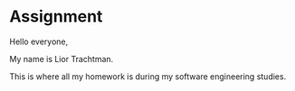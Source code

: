 # Assignment
Hello everyone,

My name is Lior Trachtman.

This is where all my homework is during my software engineering studies.
